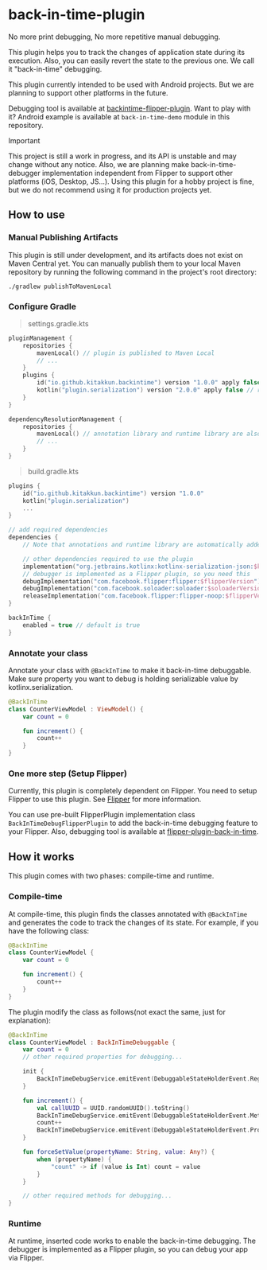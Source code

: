 # back-in-time-plugin

No more print debugging, No more repetitive manual debugging.

This plugin helps you to track the changes of application state during its execution.
Also, you can easily revert the state to the previous one. We call it "back-in-time" debugging.

This plugin currently intended to be used with Android projects.
But we are planning to support other platforms in the future.

Debugging tool is available at [backintime-flipper-plugin](backintime-flipper-plugin).
Want to play with it? Android example is available at `back-in-time-demo` module in this repository.

> [!IMPORTANT]
> This project is still a work in progress, and its API is unstable and may change without any
> notice.
> Also, we are planning make back-in-time-debugger implementation independent from Flipper to
> support other platforms (iOS, Desktop, JS...).
> Using this plugin for a hobby project is fine, but we do not recommend using it for production
> projects yet.

## How to use

### Manual Publishing Artifacts

This plugin is still under development, and its artifacts does not exist on Maven Central yet.
You can manually publish them to your local Maven repository by running the following command in the
project's root directory:

```shell
./gradlew publishToMavenLocal
```

### Configure Gradle

> settings.gradle.kts

```kotlin
pluginManagement {
    repositories {
        mavenLocal() // plugin is published to Maven Local
        // ...
    }
    plugins {
        id("io.github.kitakkun.backintime") version "1.0.0" apply false
        kotlin("plugin.serialization") version "2.0.0" apply false // required by the plugin
    }
}

dependencyResolutionManagement {
    repositories {
        mavenLocal() // annotation library and runtime library are also published to Maven Local
        // ...
    }
}
```

> build.gradle.kts

```kotlin
plugins {
    id("io.github.kitakkun.backintime") version "1.0.0"
    kotlin("plugin.serialization")
    ...
}

// add required dependencies
dependencies {
    // Note that annotations and runtime library are automatically added by the back-in-time gradle plugin

    // other dependencies required to use the plugin
    implementation("org.jetbrains.kotlinx:kotlinx-serialization-json:$kotlinxSerializationVersion")
    // debugger is implemented as a Flipper plugin, so you need this
    debugImplementation("com.facebook.flipper:flipper:$flipperVersion")
    debugImplementation("com.facebook.soloader:soloader:$soloaderVersion")
    releaseImplementation("com.facebook.flipper:flipper-noop:$flipperVersion")
}

backInTime {
    enabled = true // default is true
}
```

### Annotate your class

Annotate your class with `@BackInTime` to make it back-in-time debuggable.
Make sure property you want to debug is holding serializable value by kotlinx.serialization.

```kotlin
@BackInTime
class CounterViewModel : ViewModel() {
    var count = 0

    fun increment() {
        count++
    }
}
```

### One more step (Setup Flipper)

Currently, this plugin is completely dependent on Flipper.
You need to setup Flipper to use this plugin.
See [Flipper](https://fbflipper.com/) for more information.

You can use pre-built FlipperPlugin implementation class `BackInTimeDebugFlipperPlugin` to add the
back-in-time debugging feature to your Flipper.
Also, debugging tool is available
at [flipper-plugin-back-in-time](https://github.com/kitakkun/flipper-plugin-back-in-time).

## How it works

This plugin comes with two phases: compile-time and runtime.

### Compile-time

At compile-time, this plugin finds the classes annotated with `@BackInTime` and generates the code
to track the changes of its state.
For example, if you have the following class:

```kotlin
@BackInTime
class CounterViewModel {
    var count = 0

    fun increment() {
        count++
    }
}
```

The plugin modify the class as follows(not exact the same, just for explanation):

```kotlin
@BackInTime
class CounterViewModel : BackInTimeDebuggable {
    var count = 0
    // other required properties for debugging...

    init {
        BackInTimeDebugService.emitEvent(DebuggableStateHolderEvent.RegisterInstance(...))
    }

    fun increment() {
        val callUUID = UUID.randomUUID().toString()
        BackInTimeDebugService.emitEvent(DebuggableStateHolderEvent.MethodCall(...))
        count++
        BackInTimeDebugService.emitEvent(DebuggableStateHolderEvent.PropertyValueChange(...))
    }

    fun forceSetValue(propertyName: String, value: Any?) {
        when (propertyName) {
            "count" -> if (value is Int) count = value
        }
    }

    // other required methods for debugging...
}
```

### Runtime

At runtime, inserted code works to enable the back-in-time debugging.
The debugger is implemented as a Flipper plugin, so you can debug your app via Flipper.

